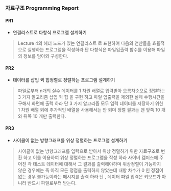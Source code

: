 ### 자료구조 Programming Report

#### PR1
* 연결리스트로 다항식 프로그램 설계하기
> Lecture 4의 헤더 노드가 있는 연결리스트 로 표현하여 다음의 연산들을 효율적으로 실행하는 프로그램을 작성하라 단 다항식은 파일입출력 함수를 이용해 파일의 정보를 담아와 구성한다.

#### PR2
* 데이터를 삽입 퀵 힙정렬로 정렬하는 프로그램 설계하기
> 파일로부터 n개의 실수 데이터를 1 차원 배열로 입력받아 오름차순으로 정렬하는 3 가지 알고리즘 삽입 퀵 힙 을 구현 하고 파일 입출력을 제외한 실제 수행시간을 구해서 화면에 출력 하라 단 3 가지 알고리즘 모두 입력 데이터를 저장하기 위한 1 차원 배열 외에 추가적인 배열을 사용해서는 안 되며 정렬 결과는 맨 앞쪽 10 개와 뒤쪽 10 개만 출력한다.

#### PR3
* 사이클이 없는 방향그래프를 위상 정렬하는 프로그램 설계하기
> 사이클이 없는 방향그래프를 입력으로 받아서 위상 정렬하기 위한 자료구조로 변환 하고 이를 이용하여 위상 정렬하는 프로그램을 작성 하라 사이버 캠퍼스에 주어진 각 테스트 데이터에 대해서 그 결과를 출력해야하며 위상정렬이 가능하지 않은 경우에는 즉 아직 모든 정점을 출력하지 않았는데 내향 차수가 0 인 정점이 없는 경우 불가능이라는 메시지를 출력 하라 단 , 데이터 파일 입력은 키보드가 아니라 반드시 파일로부터 받는다.